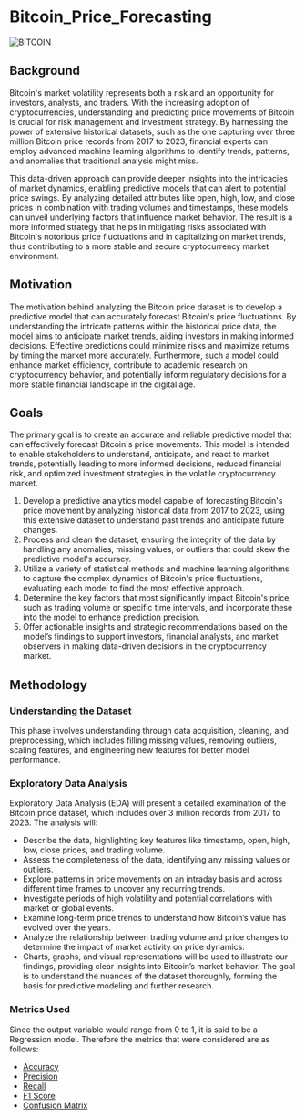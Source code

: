 # Bitcoin_Price_Forecasting

![BITCOIN](https://github.com/23Soham/Bitcoin_Price_Forecasting/assets/144841969/f494dc84-991d-4516-a453-18a4c8a1abfc)


## **Background**
Bitcoin's market volatility represents both a risk and an opportunity for investors, analysts, and traders. With the increasing adoption of cryptocurrencies, understanding and predicting price movements of Bitcoin is crucial for risk management and investment strategy. By harnessing the power of extensive historical datasets, such as the one capturing over three million Bitcoin price records from 2017 to 2023, financial experts can employ advanced machine learning algorithms to identify trends, patterns, and anomalies that traditional analysis might miss.

This data-driven approach can provide deeper insights into the intricacies of market dynamics, enabling predictive models that can alert to potential price swings. By analyzing detailed attributes like open, high, low, and close prices in combination with trading volumes and timestamps, these models can unveil underlying factors that influence market behavior. The result is a more informed strategy that helps in mitigating risks associated with Bitcoin's notorious price fluctuations and in capitalizing on market trends, thus contributing to a more stable and secure cryptocurrency market environment.

## **Motivation**
The motivation behind analyzing the Bitcoin price dataset is to develop a predictive model that can accurately forecast Bitcoin's price fluctuations. By understanding the intricate patterns within the historical price data, the model aims to anticipate market trends, aiding investors in making informed decisions. Effective predictions could minimize risks and maximize returns by timing the market more accurately. Furthermore, such a model could enhance market efficiency, contribute to academic research on cryptocurrency behavior, and potentially inform regulatory decisions for a more stable financial landscape in the digital age.

## **Goals**
The primary goal is to create an accurate and reliable predictive model that can effectively forecast Bitcoin's price movements. This model is intended to enable stakeholders to understand, anticipate, and react to market trends, potentially leading to more informed decisions, reduced financial risk, and optimized investment strategies in the volatile cryptocurrency market.

1. Develop a predictive analytics model capable of forecasting Bitcoin's price movement by analyzing historical data from 2017 to 2023, using this extensive dataset to understand past trends and anticipate future changes.
2. Process and clean the dataset, ensuring the integrity of the data by handling any anomalies, missing values, or outliers that could skew the predictive model's accuracy.
3. Utilize a variety of statistical methods and machine learning algorithms to capture the complex dynamics of Bitcoin's price fluctuations, evaluating each model to find the most effective approach.
4. Determine the key factors that most significantly impact Bitcoin's price, such as trading volume or specific time intervals, and incorporate these into the model to enhance prediction precision.
5. Offer actionable insights and strategic recommendations based on the model’s findings to support investors, financial analysts, and market observers in making data-driven decisions in the cryptocurrency market.

## **Methodology**

### **Understanding the Dataset**
This phase involves understanding through data acquisition, cleaning, and preprocessing, which includes filling missing values, removing outliers, scaling features, and engineering new features for better model performance.

### **Exploratory Data Analysis**
Exploratory Data Analysis (EDA) will present a detailed examination of the Bitcoin price dataset, which includes over 3 million records from 2017 to 2023. The analysis will:

- Describe the data, highlighting key features like timestamp, open, high, low, close prices, and trading volume.
- Assess the completeness of the data, identifying any missing values or outliers.
- Explore patterns in price movements on an intraday basis and across different time frames to uncover any recurring trends.
- Investigate periods of high volatility and potential correlations with market or global events.
- Examine long-term price trends to understand how Bitcoin’s value has evolved over the years.
- Analyze the relationship between trading volume and price changes to determine the impact of market activity on price dynamics.
- Charts, graphs, and visual representations will be used to illustrate our findings, providing clear insights into Bitcoin’s market behavior. The goal is to understand the nuances of the dataset thoroughly, forming the basis for predictive modeling and further research.


### **Metrics Used**
Since the output variable would range from 0 to 1, it is said to be a Regression model. Therefore the metrics that were considered are as follows:

- [Accuracy](https://scikit-learn.org/stable/modules/generated/sklearn.metrics.accuracy_score.html)
- [Precision](https://scikit-learn.org/stable/modules/generated/sklearn.metrics.precision_score.html)
- [Recall](https://scikit-learn.org/stable/modules/generated/sklearn.metrics.recall_score.html)
- [F1 Score](https://scikit-learn.org/stable/modules/generated/sklearn.metrics.f1_score.html)
- [Confusion Matrix](https://scikit-learn.org/stable/modules/generated/sklearn.metrics.confusion_matrix.html)

